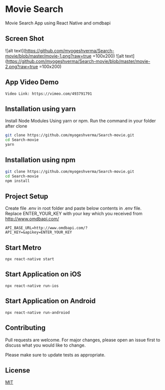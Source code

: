 # Movie Search 

Movie Search App using React Native and omdbapi

## Screen Shot
![alt text](https://github.com/myogeshverma/Search-movie/blob/master/movie-1.png?raw=true =100x200)
![alt text](https://github.com/myogeshverma/Search-movie/blob/master/movie-2.png?raw=true =100x200)

## App Video Demo
```
Video Link: https://vimeo.com/493791791
```
## Installation using yarn

Install Node Modules Using yarn or npm. Run the command in your folder after clone

```bash
git clone https://github.com/myogeshverma/Search-movie.git
cd Search-movie
yarn
```
## Installation using npm

```bash
git clone https://github.com/myogeshverma/Search-movie.git
cd Search-movie
npm install
```

## Project Setup
Create file .env in root folder and paste below contents in .env file.   
Replace ENTER_YOUR_KEY with your key which you received from http://www.omdbapi.com/

```
API_BASE_URL=http://www.omdbapi.com/?
API_KEY=&apikey=ENTER_YOUR_KEY
```

## Start Metro

```
npx react-native start
```

## Start Application on iOS
```
npx react-native run-ios
```

## Start Application on Android
```
npx react-native run-androiod
```
## Contributing
Pull requests are welcome. For major changes, please open an issue first to discuss what you would like to change.

Please make sure to update tests as appropriate.

## License
[MIT](https://choosealicense.com/licenses/mit/)
